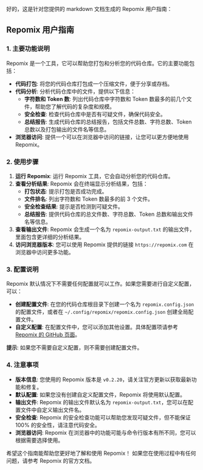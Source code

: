 好的，这是针对您提供的 markdown 文档生成的 Repomix 用户指南：

## Repomix 用户指南

### 1. 主要功能说明

Repomix 是一个工具，它可以帮助您打包和分析您的代码仓库。它的主要功能包括：

*   **代码打包**: 将您的代码仓库打包成一个压缩文件，便于分享或存档。
*   **代码分析**: 分析代码仓库中的文件，提供以下信息：
    *   **字符数和 Token 数**: 列出代码仓库中字符数和 Token 数最多的前几个文件，帮助您了解代码的复杂度和规模。
    *   **安全检查**: 检查代码仓库中是否有可疑文件，确保代码安全。
    *   **总结报告**: 生成代码仓库的总结报告，包括文件总数、字符总数、Token 总数以及打包输出的文件名等信息。
*   **浏览器访问**: 提供一个可以在浏览器中访问的链接，让您可以更方便地使用 Repomix。

### 2. 使用步骤

1.  **运行 Repomix**: 运行 Repomix 工具，它会自动分析您的代码仓库。
2.  **查看分析结果**: Repomix 会在终端显示分析结果，包括：
    *   **打包状态**: 提示打包是否成功完成。
    *   **文件排名**: 列出字符数和 Token 数最多的前 3 个文件。
    *   **安全检查结果**: 提示是否检测到可疑文件。
    *   **总结报告**: 提供代码仓库的总文件数、字符总数、Token 总数和输出文件名等信息。
3.  **查看输出文件**: Repomix 会生成一个名为 `repomix-output.txt` 的输出文件，里面包含更详细的分析结果。
4.  **访问浏览器版本**: 您可以使用 Repomix 提供的链接 `https://repomix.com` 在浏览器中访问更多功能。

### 3. 配置说明

Repomix 默认情况下不需要任何配置就可以工作。如果您需要进行自定义配置，可以：

*   **创建配置文件**: 在您的代码仓库根目录下创建一个名为 `repomix.config.json` 的配置文件，或者在 `~/.config/repomix/repomix.config.json` 创建全局配置文件。
*   **自定义配置**: 在配置文件中，您可以添加其他设置。具体配置项请参考 [Repomix 的 GitHub 页面](https://github.com/yamadashy/repomix)。

**提示**: 如果您不需要自定义配置，则不需要创建配置文件。

### 4. 注意事项

*   **版本信息**: 您使用的 Repomix 版本是 `v0.2.20`，请关注官方更新以获取最新功能和修复。
*   **默认配置**: 如果您没有创建自定义配置文件，Repomix 将使用默认配置。
*   **输出文件**: Repomix 的输出文件默认名为 `repomix-output.txt`，您可以在配置文件中自定义输出文件名。
*   **安全检查**:  Repomix 的安全检查功能可以帮助您发现可疑文件，但不能保证 100% 的安全性，请注意代码安全。
*   **浏览器访问**:  Repomix 在浏览器中的功能可能与命令行版本有所不同，您可以根据需要选择使用。

希望这个指南能帮助您更好地了解和使用 Repomix！ 如果您在使用过程中有任何问题，请参考 Repomix 的官方文档。
